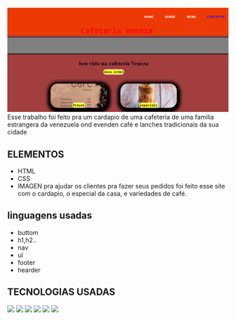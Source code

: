  ![](captura.png)
 Esse trabalho foi feito pra um cardapio de uma cafeteria de uma familia estrangera da venezuela ond evenden café e lanches tradicionais da sua cidade 

## ELEMENTOS  
* HTML
* CSS
* IMAGEN
pra ajudar os clientes pra fazer seus pedidos foi feito esse site com o cardapio, o especial da casa, e variedades de café.

## linguagens usadas 
* buttom
* h1,h2..
* nav
* ul
* footer
* hearder

## TECNOLOGIAS USADAS 

![](https://img.shields.io/badge/CSS3-1572B6?style=for-the-badge&logo=css3&logoColor=white)
![](https://img.shields.io/badge/HTML5-E34F26?style=for-the-badge&logo=html5&logoColor=white)
![](https://img.shields.io/badge/Bootstrap-563D7C?style=for-the-badge&logo=bootstrap&logoColor=white)
![](https://img.shields.io/badge/VSCode-0078D4?style=for-the-badge&logo=visual%20studio%20code&logoColor=white)
![](https://img.shields.io/badge/GitHub-100000?style=for-the-badge&logo=github&logoColor=white)
![](https://img.shields.io/badge/GIT-E44C30?style=for-the-badge&logo=git&logoColor=white)
 